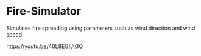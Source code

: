 # Fire-Simulator
Simulates fire spreading using parameters such as wind direction and wind speed

https://youtu.be/40L8EGlJtGQ
